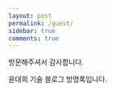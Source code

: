 ```yaml
---
layout: post
permalink: /guest/
sidebar: true
comments: true
---
```


방문해주셔서 감사합니다.

윤대희 기술 블로그 방명록입니다.
